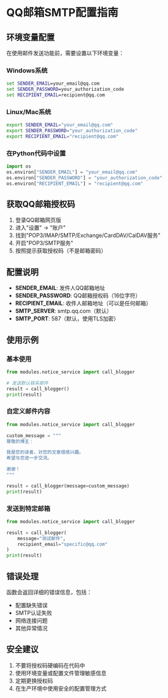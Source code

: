 # QQ邮箱SMTP配置指南

## 环境变量配置

在使用邮件发送功能前，需要设置以下环境变量：

### Windows系统
```cmd
set SENDER_EMAIL=your_email@qq.com
set SENDER_PASSWORD=your_authorization_code
set RECIPIENT_EMAIL=recipient@qq.com
```

### Linux/Mac系统
```bash
export SENDER_EMAIL="your_email@qq.com"
export SENDER_PASSWORD="your_authorization_code"
export RECIPIENT_EMAIL="recipient@qq.com"
```

### 在Python代码中设置
```python
import os
os.environ["SENDER_EMAIL"] = "your_email@qq.com"
os.environ["SENDER_PASSWORD"] = "your_authorization_code"
os.environ["RECIPIENT_EMAIL"] = "recipient@qq.com"
```

## 获取QQ邮箱授权码

1. 登录QQ邮箱网页版
2. 进入"设置" → "账户"
3. 找到"POP3/IMAP/SMTP/Exchange/CardDAV/CalDAV服务"
4. 开启"POP3/SMTP服务"
5. 按照提示获取授权码（不是邮箱密码）

## 配置说明

- **SENDER_EMAIL**: 发件人QQ邮箱地址
- **SENDER_PASSWORD**: QQ邮箱授权码（16位字符）
- **RECIPIENT_EMAIL**: 收件人邮箱地址（可以是任何邮箱）
- **SMTP_SERVER**: smtp.qq.com（默认）
- **SMTP_PORT**: 587（默认，使用TLS加密）

## 使用示例

### 基本使用
```python
from modules.notice_service import call_blogger

# 发送默认联系邮件
result = call_blogger()
print(result)
```

### 自定义邮件内容
```python
from modules.notice_service import call_blogger

custom_message = """
尊敬的博主：

我是您的读者，对您的文章很感兴趣。
希望与您进一步交流。

谢谢！
"""

result = call_blogger(message=custom_message)
print(result)
```

### 发送到特定邮箱
```python
from modules.notice_service import call_blogger

result = call_blogger(
    message="测试邮件", 
    recipient_email="specific@qq.com"
)
print(result)
```

## 错误处理

函数会返回详细的错误信息，包括：
- 配置缺失错误
- SMTP认证失败
- 网络连接问题
- 其他异常情况

## 安全建议

1. 不要将授权码硬编码在代码中
2. 使用环境变量或配置文件管理敏感信息
3. 定期更换授权码
4. 在生产环境中使用安全的配置管理方式
